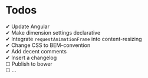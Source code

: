 Todos
======

✔ Update Angular  
✔ Make dimension settings declarative  
✔ Integrate `requestAnimationFrame` into content-resizing  
✔ Change CSS to BEM-convention  
✔ Add decent comments  
✔ Insert a changelog  
☐ Publish to bower  
☐ …  